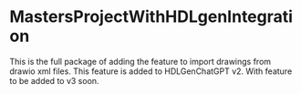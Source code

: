 # MastersProjectWithHDLgenIntegration
This is the full package of adding the feature to import drawings from drawio xml files. This feature is added to HDLGenChatGPT v2. With feature to be added to v3 soon. 
